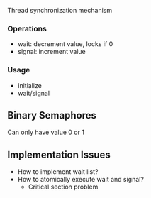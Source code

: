 Thread synchronization mechanism

### Operations
- wait: decrement value, locks if 0
- signal: increment value

### Usage
- initialize
- wait/signal

## Binary Semaphores
Can only have value 0 or 1


## Implementation Issues
- How to implement wait list?
- How to atomically execute wait and signal?
	- Critical section problem